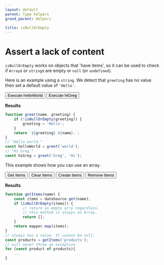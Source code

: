 ```yaml
---
layout: default
parent: Type helpers
grand_parent: Helpers

title: isNullOrEmpty
---
```


<script src="{{ site.baseurl }}{% link assets/dist/index.js %}"></script>

# Assert a lack of content

`isNullOrEmpty` works on objects that 'have items', so it can be used to check if
`Array`s or `string`s are empty or `null` (or `undefined`).

Here is an example using a `string`. We detect that `greeting` has no value then
set a default value of `'Hello'`.

<div class="code-example">
    <div>
        <button type="button" onclick="executeisNullOrEmptyStringExample(() => greet('world'))" >Execute helloWorld</button>
        <button type="button" onclick="executeisNullOrEmptyStringExample(() => greet('Greg', 'Hi'))" >Execute hiGreg</button>
        <p>
            <strong>Results</strong><br>
            <span id="isNullOrEmpty-string-example-result"></span>
        </p>
    </div>    
    <script>
        function greet(name, greeting) {
            if (utilities.isNullOrEmpty(greeting)) {
                greeting = 'Hello';
            }
            return `${greeting} ${name}.`;
        }
        function executeisNullOrEmptyStringExample(fn) {
            const el = document.getElementById('isNullOrEmpty-string-example-result');
            const value = fn();
            el.innerText += value+'\n';
        }
    </script>

</div>

```ts
function greet(name, greeting) {
    if (!isNullOrEmpty(greeting)) {
        greeting = 'Hello';
    }
    return `${greeting} ${name}.`;
}
// "Hello world."
const helloWorld = greet('world');
// "Hi Greg."
const hiGreg = greet('Greg', 'Hi');
```

This example shows how you can use an array.

<div class="code-example">
    <div>
        <button type="button" onclick="executeisNullOrEmptyArrayExample(() => getItemsisNullOrEmptyArrayExample())" >Get Items</button>
        <button type="button" onclick="executeisNullOrEmptyArrayExample(() => clearItemsisNullOrEmptyArrayExample())" >Clear Items</button>
        <button type="button" onclick="executeisNullOrEmptyArrayExample(() => createItemsisNullOrEmptyArrayExample())" >Create Items</button>
        <button type="button" onclick="executeisNullOrEmptyArrayExample(() => removeItemisNullOrEmptyArrayExample())" >Remove Items</button>
        <p>
            <strong>Results</strong><br>
            <span id="isNullOrEmpty-array-example-result"></span>
        </p>
    </div>    
    <script>
       let itemsisNullOrEmptyArrayExample = [1,2,3,4,5,6];       
       function getItemsisNullOrEmptyArrayExample() {
            if (utilities.isNullOrEmpty(itemsisNullOrEmptyArrayExample)) {
                executeisNullOrEmptyArrayExample(()=>"[LOG] `items` is null or empty. Returning empty array `[]`...");
                return itemsisNullOrEmptyArrayExample = [];
            }
            return itemsisNullOrEmptyArrayExample;
        }
        function createItemsisNullOrEmptyArrayExample() {
            getItemsisNullOrEmptyArrayExample().push(1,2,3,4,5,6);
            return getItemsisNullOrEmptyArrayExample();
        }
        function clearItemsisNullOrEmptyArrayExample() {
            return itemsisNullOrEmptyArrayExample = undefined;
        }
        function removeItemisNullOrEmptyArrayExample() {
            itemsisNullOrEmptyArrayExample.pop();
            return getItemsisNullOrEmptyArrayExample();
        }
        function executeisNullOrEmptyArrayExample(fn) {
            const el = document.getElementById('isNullOrEmpty-array-example-result');
            const value = fn();
            el.innerText += JSON.stringify(value)+'\n';
        }
        executeisNullOrEmptyArrayExample(() => getItems())
    </script>
</div>

```ts
function getItems(name) {
    const items = dataSource.get(name);
    if (isNullOrEmpty(items)) {
        // return an empty arry regardless.
        // this method is always an Array.
        return [];
    }
    return mapper.map(items);
}
// always has a value. It cannot be null.
const products = getItems('products');
// will never throw an exception
for (const product of products){
    ...
}
```
